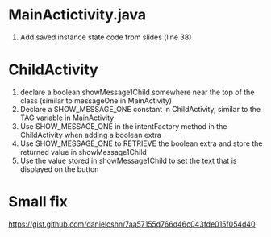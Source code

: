
# MainActictivity.java

1. Add saved instance state code from slides (line 38)


# ChildActivity

1. declare a boolean showMessage1Child somewhere near the top of the class (similar to messageOne in MainActivity)
2. Declare a SHOW_MESSAGE_ONE constant in ChildActivity,  similar to the TAG variable in MainActivity
3. Use SHOW_MESSAGE_ONE in the intentFactory method in the ChildActivity when adding a boolean extra
4. Use SHOW_MESSAGE_ONE to RETRIEVE the boolean extra and store the returned value in showMessage1Child
5. Use the value stored in showMessage1Child to set the text that is displayed on the button

# Small fix
https://gist.github.com/danielcshn/7aa57155d766d46c043fde015f054d40

